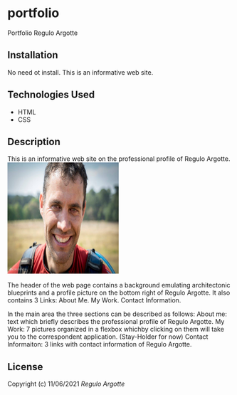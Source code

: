 # portfolio
Portfolio Regulo Argotte
## Installation
No need ot install. This is an informative web site.
## Technologies Used
* HTML
* CSS
## Description
This is an informative web site on the professional profile of Regulo Argotte.
<img src= "Main/images/Profile-pic.jpg" width="250" height="250">

The header of the web page contains a background emulating architectonic blueprints and a profile picture on the bottom right of Regulo Argotte.
It also contains 3 Links:
About Me.
My Work.
Contact Information.

In the main area the three sections can be described as follows:
About me: text which briefly describes the professional profile of Regulo Argotte.
My Work: 7 pictures organized in a flexbox whichby clicking on them will take you to the correspondent application.
(Stay-Holder for now)
Contact Informaiton: 3 links with contact information of Regulo Argotte.

## License
Copyright (c) 11/06/2021 _Regulo Argotte_

